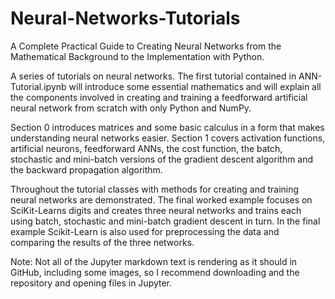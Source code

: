 # Neural-Networks-Tutorials
A Complete Practical Guide to Creating Neural Networks from the Mathematical Background to the Implementation with Python.

A series of tutorials on neural networks.
The first tutorial contained in ANN-Tutorial.ipynb will introduce some essential mathematics and will explain all the components
involved in creating and training a feedforward artificial neural network from scratch with only Python and NumPy.

Section 0 introduces matrices and some basic calculus in a form that makes understanding neural networks easier.
Section 1 covers activation functions, artificial neurons, feedforward ANNs, the cost function, the batch, stochastic and 
mini-batch versions of the gradient descent algorithm and the backward propagation algorithm.

Throughout the tutorial classes with methods for creating and training neural networks are demonstrated.
The final worked example focuses on SciKit-Learns digits and creates three neural networks and trains each using batch, 
stochastic and mini-batch gradient descent in turn.
In the final example Scikit-Learn is also used for preprocessing the data and comparing the results of the three networks.

Note: Not all of the Jupyter markdown text is rendering as it should in GitHub, including some images, so I recommend downloading
and the repository and opening files in Jupyter.
